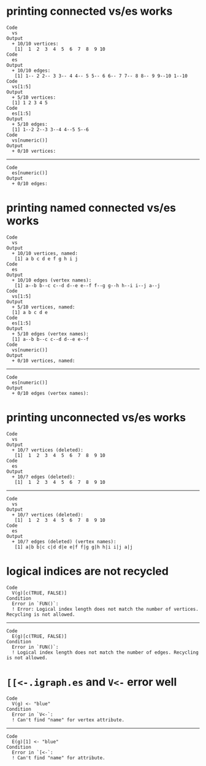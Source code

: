 # printing connected vs/es works

    Code
      vs
    Output
      + 10/10 vertices:
       [1]  1  2  3  4  5  6  7  8  9 10
    Code
      es
    Output
      + 10/10 edges:
       [1] 1-- 2 2-- 3 3-- 4 4-- 5 5-- 6 6-- 7 7-- 8 8-- 9 9--10 1--10
    Code
      vs[1:5]
    Output
      + 5/10 vertices:
      [1] 1 2 3 4 5
    Code
      es[1:5]
    Output
      + 5/10 edges:
      [1] 1--2 2--3 3--4 4--5 5--6
    Code
      vs[numeric()]
    Output
      + 0/10 vertices:

---

    Code
      es[numeric()]
    Output
      + 0/10 edges:

# printing named connected vs/es works

    Code
      vs
    Output
      + 10/10 vertices, named:
       [1] a b c d e f g h i j
    Code
      es
    Output
      + 10/10 edges (vertex names):
       [1] a--b b--c c--d d--e e--f f--g g--h h--i i--j a--j
    Code
      vs[1:5]
    Output
      + 5/10 vertices, named:
      [1] a b c d e
    Code
      es[1:5]
    Output
      + 5/10 edges (vertex names):
      [1] a--b b--c c--d d--e e--f
    Code
      vs[numeric()]
    Output
      + 0/10 vertices, named:

---

    Code
      es[numeric()]
    Output
      + 0/10 edges (vertex names):

# printing unconnected vs/es works

    Code
      vs
    Output
      + 10/? vertices (deleted):
       [1]  1  2  3  4  5  6  7  8  9 10
    Code
      es
    Output
      + 10/? edges (deleted):
       [1]  1  2  3  4  5  6  7  8  9 10

---

    Code
      vs
    Output
      + 10/? vertices (deleted):
       [1]  1  2  3  4  5  6  7  8  9 10
    Code
      es
    Output
      + 10/? edges (deleted) (vertex names):
       [1] a|b b|c c|d d|e e|f f|g g|h h|i i|j a|j

# logical indices are not recycled

    Code
      V(g)[c(TRUE, FALSE)]
    Condition
      Error in `FUN()`:
      ! Error: Logical index length does not match the number of vertices. Recycling is not allowed.

---

    Code
      E(g)[c(TRUE, FALSE)]
    Condition
      Error in `FUN()`:
      ! Logical index length does not match the number of edges. Recycling is not allowed.

# `[[<-.igraph.es` and `V<-` error well

    Code
      V(g) <- "blue"
    Condition
      Error in `V<-`:
      ! Can't find "name" for vertex attribute.

---

    Code
      E(g)[1] <- "blue"
    Condition
      Error in `[<-`:
      ! Can't find "name" for attribute.

